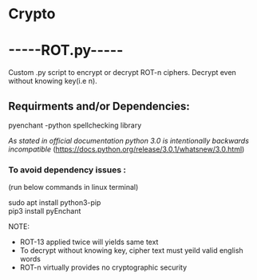 # Crypto

# -----ROT.py-----
Custom .py script to encrypt or decrypt ROT-n ciphers. Decrypt even without knowing key(i.e n).

## Requirments and/or Dependencies:
pyenchant -python spellchecking library

_As stated in official documentation python 3.0 is intentionally backwards incompatible_
(https://docs.python.org/release/3.0.1/whatsnew/3.0.html)

### To avoid dependency issues :
(run below commands in linux terminal)

sudo apt install python3-pip   
pip3 install pyEnchant

NOTE:
* ROT-13 applied twice will yields same text
* To decrypt without knowing key, cipher text must yeild valid english words
* ROT-n virtually provides no cryptographic security
